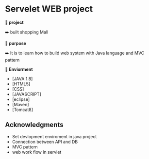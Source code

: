 # Servelet WEB project

**:book: project**

:arrow_right: built shopping Mall

**:book: purpose**

:arrow_right: It is to learn how to build web system with Java language and MVC pattern



**:book: Enviorment**

* [JAVA 1.8]
* [HTML5]
* [CSS]
* [JAVASCRIPT]
* [eclipse]
* [Maven]
* [Tomcat8]

## Acknowledgments

* Set devlopment enviroment in java project
* Connection between API and DB
* MVC pattern
* web work flow in servlet

